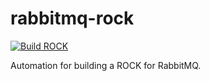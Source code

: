 # rabbitmq-rock

[![Build ROCK](https://github.com/canonical/rabbitmq-rock/actions/workflows/build-rock.yaml/badge.svg)](https://github.com/canonical/rabbitmq-rock/actions/workflows/build-rock.yaml)

Automation for building a ROCK for RabbitMQ.
